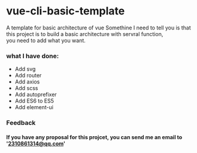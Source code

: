# vue-cli-basic-template
A template for basic architecture of vue
Somethine I need to tell you is that this project is to build a basic architecture with servral function,  
you need to add what you want.

### what I have done:
* Add svg 
* Add router
* Add axios
* Add scss
* Add autoprefixer
* Add ES6 to ES5
* Add element-ui
### Feedback  
#### If you have any proposal for this projcet, you can send me an email to '2310861314@qq.com'